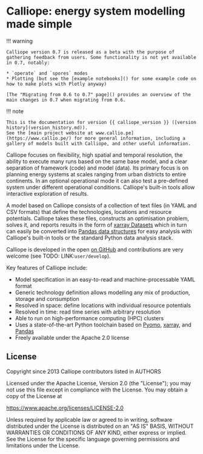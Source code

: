 # Calliope: energy system modelling made simple

!!! warning

    Calliope version 0.7 is released as a beta with the purpose of gathering feedback from users. Some functionality is not yet available in 0.7, notably:

    * `operate` and `spores` modes
    * Plotting (but see the [example notebooks]() for some example code on how to make plots with Plotly anyway)

    [The "Migrating from 0.6 to 0.7" page]() provides an overview of the main changes in 0.7 when migrating from 0.6.

!!! note

    This is the documentation for version {{ calliope_version }} ([version history](version_history.md)).
    See the [main project website at www.callio.pe](https://www.callio.pe/) for more general information, including a gallery of models built with Calliope, and other useful information.

Calliope focuses on flexibility, high spatial and temporal resolution, the ability to execute many runs based on the same base model, and a clear separation of framework (code) and model (data).
Its primary focus is on planning energy systems at scales ranging from urban districts to entire continents.
In an optional operational mode it can also test a pre-defined system under different operational conditions.
Calliope's built-in tools allow interactive exploration of results.

<object type="text/html" data="img/plotly_frontpage_timeseries.html" width="100%" height="400px"></object>

A model based on Calliope consists of a collection of text files (in YAML and CSV formats) that define the technologies, locations and resource potentials.
Calliope takes these files, constructs an optimisation problem, solves it, and reports results in the form of [xarray Datasets](https://docs.xarray.dev/en/v2022.03.0/user-guide/data-structures.html#dataset) which in turn can easily be converted into [Pandas data structures](https://pandas.pydata.org/pandas-docs/version/1.5/user_guide/dsintro.html#dsintro) for easy analysis with Calliope's built-in tools or the standard Python data analysis stack.

Calliope is developed in the open [on GitHub](https://github.com/calliope-project/calliope) and contributions are very welcome (see TODO: LINK:`user/develop`).

Key features of Calliope include:

* Model specification in an easy-to-read and machine-processable YAML format
* Generic technology definition allows modelling any mix of production, storage and consumption
* Resolved in space: define locations with individual resource potentials
* Resolved in time: read time series with arbitrary resolution
* Able to run on high-performance computing (HPC) clusters
* Uses a state-of-the-art Python toolchain based on [Pyomo](https://pyomo.readthedocs.io/en/stable/), [xarray](https://docs.xarray.dev/en/stable/), and [Pandas](https://pandas.pydata.org/)
* Freely available under the Apache 2.0 license

## License

Copyright since 2013 Calliope contributors listed in AUTHORS

Licensed under the Apache License, Version 2.0 (the "License"); you
may not use this file except in compliance with the License. You may
obtain a copy of the License at

<https://www.apache.org/licenses/LICENSE-2.0>

Unless required by applicable law or agreed to in writing, software
distributed under the License is distributed on an "AS IS" BASIS,
WITHOUT WARRANTIES OR CONDITIONS OF ANY KIND, either express or implied.
See the License for the specific language governing permissions and
limitations under the License.
